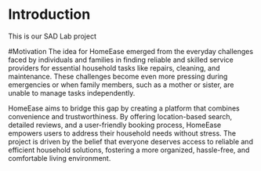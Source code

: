 # Introduction
This is our SAD Lab project

#Motivation
The idea for HomeEase emerged from the everyday challenges faced by individuals and families in finding reliable and skilled service providers for essential household tasks like repairs, cleaning, and maintenance. These challenges become even more pressing during emergencies or when family members, such as a mother or sister, are unable to manage tasks independently.

HomeEase aims to bridge this gap by creating a platform that combines convenience and trustworthiness. By offering location-based search, detailed reviews, and a user-friendly booking process, HomeEase empowers users to address their household needs without stress. The project is driven by the belief that everyone deserves access to reliable and efficient household solutions, fostering a more organized, hassle-free, and comfortable living environment.
